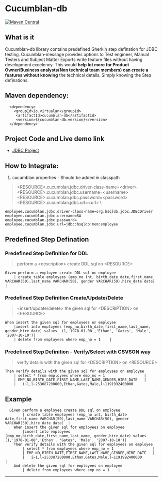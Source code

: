 # Cucumblan-db

[![Maven Central](https://img.shields.io/maven-central/v/io.virtualan/cucumblan-db.svg?label=Maven%20Central)](https://search.maven.org/search?q=g:%22io.virtualan%22%20AND%20a:%22cucumblan-db%22) 

## What is it
Cucumblan-db library contains predefined Gherkin step defination for JDBC testing. Cucumblan-message provides options to Test engineer, Manual Testers and Subject Matter Exports write feature files without having development excelency. This would **help lot more for Product Owner/Business analysts(Non technical team members) can create a features without knowing** the technical details. Simply knowing the Step definations.
  
## Maven dependency:
  
  ```mvn 
    <dependency>
      <groupId>io.virtualan</groupId>
       <artifactId>cucumblan-db</artifactId>
       <version>${cucumblan-db.version}</version>
    </dependency>
  ```  

## Project Code and Live demo link
- [JDBC Project](https://github.com/virtualansoftware/cucumblan/tree/master/modules/cucumblan-db/src/test)

## How to Integrate: 

1. cucumblan.properties - Should be added in classpath

> \<RESOURCE>.cucumblan.jdbc.driver-class-name=\<driver> \
> \<RESOURCE>.cucumblan.jdbc.username=\<username> \
> \<RESOURCE>.cucumblan.jdbc.password=\<password> \
> \<RESOURCE>.cucumblan.jdbc.url=\<url> \
 
```properties
employee.cucumblan.jdbc.driver-class-name=org.hsqldb.jdbc.JDBCDriver
employee.cucumblan.jdbc.username=SA
employee.cucumblan.jdbc.password=
employee.cucumblan.jdbc.url=jdbc:hsqldb:mem:employee
```

## Predefined Step Defination

### Predefined Step Definition for DDL
> perform a \<description> create DDL sql on \<RESOURCE>
```
Given perform a employee create DDL sql on employee
    | create table employees (emp_no int, birth_date date,first_name VARCHAR(50),last_name VARCHAR(50), gender VARCHAR(50),hire_date date)  |
```

### Predefined Step Definition Create/Update/Delete
> \<insert/update/delete> the given sql for \<DESCRIPTION> on \<RESOURCE>

```gherkin
When insert the given sql for employees on employee
    |insert into employees (emp_no,birth_date,first_name,last_name, gender,hire_date) values  (1,'1978-01-08','Ethan', 'Gates', 'Male', '2007-10-10')|
    | delete from employees where emp_no = 1    |
```

### Predefined Step Definition - Verify/Select with CSVSON way
> verify details with the given sql for \<DESCRIPTION> on \<RESOURCE>

```gherkin
Then verify details with the given sql for employees on employee
    | select * from employees where emp_no = 1                  |
    | EMP_NO,BIRTH_DATE,FIRST_NAME,LAST_NAME,GENDER,HIRE_DATE   |
    |   i~1,l~253087200000,Ethan,Gates,Male,l~1191992400000          |
```

## Example 

```gherkin
  Given perform a employee create DDL sql on employee
        | create table employees (emp_no int, birth_date date,first_name VARCHAR(50),last_name VARCHAR(50), gender VARCHAR(50),hire_date date)  |
    When insert the given sql for employees on employee
        |insert into employees (emp_no,birth_date,first_name,last_name, gender,hire_date) values  (1,'1978-01-08','Ethan', 'Gates', 'Male', '2007-10-10')|
    Then verify details with the given sql for employees on employee
        | select * from employees where emp_no = 1                  |
        | EMP_NO,BIRTH_DATE,FIRST_NAME,LAST_NAME,GENDER,HIRE_DATE   |
        |   i~1,l~253087200000,Ethan,Gates,Male,l~1191992400000          |
    And delete the given sql for employees on employee
        | delete from employees where emp_no = 1    |
````
----